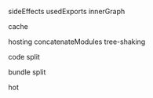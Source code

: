 





sideEffects
usedExports
innerGraph






cache

hosting
    concatenateModules
tree-shaking

code split

bundle split

hot
